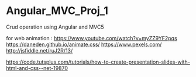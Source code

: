 # Angular_MVC_Proj_1
Crud operation using Angular and MVC5

 for web animation : https://www.youtube.com/watch?v=myZZ9YF2pqs 
 https://daneden.github.io/animate.css/
 https://www.pexels.com/
 http://jsfiddle.net/ruJ2R/13/
 
 https://code.tutsplus.com/tutorials/how-to-create-presentation-slides-with-html-and-css--net-19870
